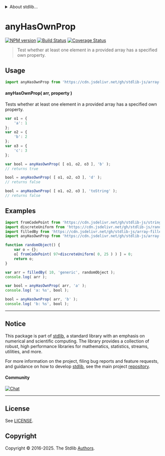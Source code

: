 <!--

@license Apache-2.0

Copyright (c) 2025 The Stdlib Authors.

Licensed under the Apache License, Version 2.0 (the "License");
you may not use this file except in compliance with the License.
You may obtain a copy of the License at

   http://www.apache.org/licenses/LICENSE-2.0

Unless required by applicable law or agreed to in writing, software
distributed under the License is distributed on an "AS IS" BASIS,
WITHOUT WARRANTIES OR CONDITIONS OF ANY KIND, either express or implied.
See the License for the specific language governing permissions and
limitations under the License.

-->


<details>
  <summary>
    About stdlib...
  </summary>
  <p>We believe in a future in which the web is a preferred environment for numerical computation. To help realize this future, we've built stdlib. stdlib is a standard library, with an emphasis on numerical and scientific computation, written in JavaScript (and C) for execution in browsers and in Node.js.</p>
  <p>The library is fully decomposable, being architected in such a way that you can swap out and mix and match APIs and functionality to cater to your exact preferences and use cases.</p>
  <p>When you use stdlib, you can be absolutely certain that you are using the most thorough, rigorous, well-written, studied, documented, tested, measured, and high-quality code out there.</p>
  <p>To join us in bringing numerical computing to the web, get started by checking us out on <a href="https://github.com/stdlib-js/stdlib">GitHub</a>, and please consider <a href="https://opencollective.com/stdlib">financially supporting stdlib</a>. We greatly appreciate your continued support!</p>
</details>

# anyHasOwnProp

[![NPM version][npm-image]][npm-url] [![Build Status][test-image]][test-url] [![Coverage Status][coverage-image]][coverage-url] <!-- [![dependencies][dependencies-image]][dependencies-url] -->

> Test whether at least one element in a provided array has a specified own property.

<!-- Section to include introductory text. Make sure to keep an empty line after the intro `section` element and another before the `/section` close. -->

<section class="intro">

</section>

<!-- /.intro -->

<!-- Package usage documentation. -->



<section class="usage">

## Usage

```javascript
import anyHasOwnProp from 'https://cdn.jsdelivr.net/gh/stdlib-js/array-base-assert-any-has-own-property@deno/mod.js';
```

#### anyHasOwnProp( arr, property )

Tests whether at least one element in a provided array has a specified own property.

```javascript
var o1 = {
    'a': 1
};
var o2 = {
    'b': 2
};
var o3 = {
    'c': 3
};

var bool = anyHasOwnProp( [ o1, o2, o3 ], 'b' );
// returns true

bool = anyHasOwnProp( [ o1, o2, o3 ], 'd' );
// returns false

bool = anyHasOwnProp( [ o1, o2, o3 ], 'toString' );
// returns false
```

</section>

<!-- /.usage -->

<!-- Package usage notes. Make sure to keep an empty line after the `section` element and another before the `/section` close. -->

<section class="notes">

</section>

<!-- /.notes -->

<!-- Package usage examples. -->

<section class="examples">

## Examples

<!-- eslint no-undef: "error" -->

```javascript
import fromCodePoint from 'https://cdn.jsdelivr.net/gh/stdlib-js/string-from-code-point@deno/mod.js';
import discreteUniform from 'https://cdn.jsdelivr.net/gh/stdlib-js/random-base-discrete-uniform@deno/mod.js';
import filledBy from 'https://cdn.jsdelivr.net/gh/stdlib-js/array-filled-by@deno/mod.js';
import anyHasOwnProp from 'https://cdn.jsdelivr.net/gh/stdlib-js/array-base-assert-any-has-own-property@deno/mod.js';

function randomObject() {
    var o = {};
    o[ fromCodePoint( 97+discreteUniform( 0, 25 ) ) ] = 0;
    return o;
}

var arr = filledBy( 10, 'generic', randomObject );
console.log( arr );

var bool = anyHasOwnProp( arr, 'a' );
console.log( 'a: %s', bool );

bool = anyHasOwnProp( arr, 'b' );
console.log( 'b: %s', bool );
```

</section>

<!-- /.examples -->

<!-- Section to include cited references. If references are included, add a horizontal rule *before* the section. Make sure to keep an empty line after the `section` element and another before the `/section` close. -->

<section class="references">

</section>

<!-- /.references -->

<!-- Section for related `stdlib` packages. Do not manually edit this section, as it is automatically populated. -->

<section class="related">

</section>

<!-- /.related -->

<!-- Section for all links. Make sure to keep an empty line after the `section` element and another before the `/section` close. -->


<section class="main-repo" >

* * *

## Notice

This package is part of [stdlib][stdlib], a standard library with an emphasis on numerical and scientific computing. The library provides a collection of robust, high performance libraries for mathematics, statistics, streams, utilities, and more.

For more information on the project, filing bug reports and feature requests, and guidance on how to develop [stdlib][stdlib], see the main project [repository][stdlib].

#### Community

[![Chat][chat-image]][chat-url]

---

## License

See [LICENSE][stdlib-license].


## Copyright

Copyright &copy; 2016-2025. The Stdlib [Authors][stdlib-authors].

</section>

<!-- /.stdlib -->

<!-- Section for all links. Make sure to keep an empty line after the `section` element and another before the `/section` close. -->

<section class="links">

[npm-image]: http://img.shields.io/npm/v/@stdlib/array-base-assert-any-has-own-property.svg
[npm-url]: https://npmjs.org/package/@stdlib/array-base-assert-any-has-own-property

[test-image]: https://github.com/stdlib-js/array-base-assert-any-has-own-property/actions/workflows/test.yml/badge.svg?branch=main
[test-url]: https://github.com/stdlib-js/array-base-assert-any-has-own-property/actions/workflows/test.yml?query=branch:main

[coverage-image]: https://img.shields.io/codecov/c/github/stdlib-js/array-base-assert-any-has-own-property/main.svg
[coverage-url]: https://codecov.io/github/stdlib-js/array-base-assert-any-has-own-property?branch=main

<!--

[dependencies-image]: https://img.shields.io/david/stdlib-js/array-base-assert-any-has-own-property.svg
[dependencies-url]: https://david-dm.org/stdlib-js/array-base-assert-any-has-own-property/main

-->

[chat-image]: https://img.shields.io/gitter/room/stdlib-js/stdlib.svg
[chat-url]: https://app.gitter.im/#/room/#stdlib-js_stdlib:gitter.im

[stdlib]: https://github.com/stdlib-js/stdlib

[stdlib-authors]: https://github.com/stdlib-js/stdlib/graphs/contributors

[umd]: https://github.com/umdjs/umd
[es-module]: https://developer.mozilla.org/en-US/docs/Web/JavaScript/Guide/Modules

[deno-url]: https://github.com/stdlib-js/array-base-assert-any-has-own-property/tree/deno
[deno-readme]: https://github.com/stdlib-js/array-base-assert-any-has-own-property/blob/deno/README.md
[umd-url]: https://github.com/stdlib-js/array-base-assert-any-has-own-property/tree/umd
[umd-readme]: https://github.com/stdlib-js/array-base-assert-any-has-own-property/blob/umd/README.md
[esm-url]: https://github.com/stdlib-js/array-base-assert-any-has-own-property/tree/esm
[esm-readme]: https://github.com/stdlib-js/array-base-assert-any-has-own-property/blob/esm/README.md
[branches-url]: https://github.com/stdlib-js/array-base-assert-any-has-own-property/blob/main/branches.md

[stdlib-license]: https://raw.githubusercontent.com/stdlib-js/array-base-assert-any-has-own-property/main/LICENSE

</section>

<!-- /.links -->
